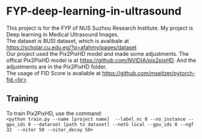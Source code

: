 # FYP-deep-learning-in-ultrasound
This project is for the FYP of NUS Suzhou Research Institute. My project is Deep learning in Medical Ultrasound Images.<br>
The dataset is BUSI dataset, which is avalibale at https://scholar.cu.edu.eg/?q=afahmy/pages/dataset <br>
Our project used the Pix2PixHD model and made some adjustments. The offical Pix2PixHD model is at https://github.com/NVIDIA/pix2pixHD. And the adjustments are in the Pix2PixHD folder. <br>
The usage of FID Score is avaliable at https://github.com/mseitzer/pytorch-fid.<br>
## Training
To train Pix2PixHD, use the command:<br> `<python train.py --name [project name]  --label_nc 0 --no_instance --gpu_ids 0 --dataroot [path to dataset] --netG local --gpu_ids 0 --ngf 32  --niter 50 --niter_decay 50>`

